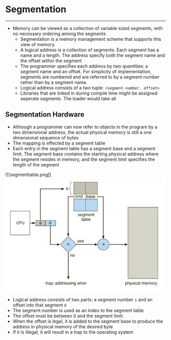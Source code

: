 # Segmentation
---
- Memory can be viewed as a collection of variable sized segments, with no necessary ordering among the segments
  - Segmentation is a memory management scheme that supports this view of memory. 
  - A logical address is a collection of segments. Each segment has a name and a length. The address specify both the segment name and the offset within the segment
  - The programmer specifies each address by two quantities: a segment name and an offset. For simplicity of implementation, segments are numbered and are referred to by a segment number rather than by a segment name.
  - Logical address consists of a two tuple: `<segment-number, offset>`
  - Libraries that are linked in during compile time might be assigned seperate segments. The loader would take all

## Segmentation Hardware
- Although a programmer can now refer to objects in the program by a two dimensional address, the actual physical memory is still a one dimensional sequence of bytes
- The mapping is effected by a segment table
- Each entry in the segment table has a segment base and a segment limit. The segment base contains the starting physical address where the segment resides in memory, and the segment limit specifies the length of the segment

![[segmenttable.png]]
![segmenttable](https://github.com/Shogunkayo/PES_Notes/blob/main/Operating%20Systems/images/segmenttable.png)

- Logical address consists of two parts: a segment number `s` and an offset into that segment `d`
- The segment number is used as an index to the segment table
- The offset must be between 0 and the segment limit. 
- When the offset is legal, it is added to the segment base to produce the address in physical memory of the desired byte
- If it is illegal, it will result in a trap to the operating system

